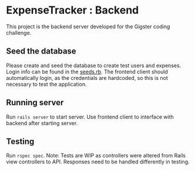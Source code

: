 # ExpenseTracker : Backend

This project is the backend server developed for the Gigster coding challenge.

## Seed the database

Please create and seed the database to create test users and expenses. Login info can be found in the [seeds.rb](db/seeds.rb). The frontend client should automatically login, as the credentials are hardcoded, so this is not necessary to test the application.

## Running server

Run `rails server` to start server. Use frontend client to interface with backend after starting server.

## Testing

Run `rspec spec`. Note: Tests are WIP as controllers were altered from Rails view controllers to API. Responses need to be handled differently in testing.
